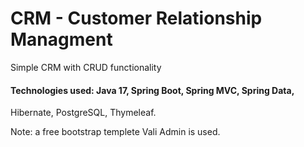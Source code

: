 # CRM - Customer Relationship Managment
Simple CRM with CRUD functionality

#### Technologies used: Java 17, Spring Boot, Spring MVC, Spring Data,
Hibernate, PostgreSQL, Thymeleaf. 


Note: a free bootstrap templete Vali Admin is used.
